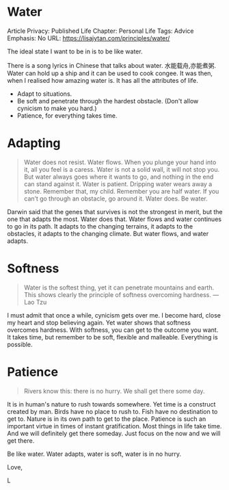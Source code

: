 # Water

Article Privacy: Published
Life Chapter: Personal Life
Tags: Advice
Emphasis: No
URL: https://lisajytan.com/principles/water/

The ideal state I want to be in is to be like water.

There is a song lyrics in Chinese that talks about water. 水能载舟,亦能煮粥. Water can hold up a ship and it can be used to cook congee. It was then, when I realised how amazing water is. It has all the attributes of life.

- Adapt to situations.
- Be soft and penetrate through the hardest obstacle. (Don't allow cynicism to make you hard.)
- Patience, for everything takes time.

# Adapting

> Water does not resist. Water flows. When you plunge your hand into it, all you feel is a caress. Water is not a solid wall, it will not stop you. But water always goes where it wants to go, and nothing in the end can stand against it. Water is patient. Dripping water wears away a stone. Remember that, my child. Remember you are half water. If you can’t go through an obstacle, go around it. Water does. Be water.
> 

Darwin said that the genes that survives is not the strongest in merit, but the one that adapts the most. Water does that. Water flows and water continues to go in its path. It adapts to the changing terrains, it adapts to the obstacles, it adapts to the changing climate. But water flows, and water adapts.

# Softness

> Water is the softest thing, yet it can penetrate mountains and earth. This shows clearly the principle of softness overcoming hardness. — Lao Tzu
> 

I must admit that once a while, cynicism gets over me. I become hard, close my heart and stop believing again. Yet water shows that softness overcomes hardness. With softness, you can get to the outcome you want. It takes time, but remember to be soft, flexible and malleable. Everything is possible.

# Patience

> Rivers know this: there is no hurry. We shall get there some day.
> 

It is in human's nature to rush towards somewhere. Yet time is a construct created by man. Birds have no place to rush to. Fish have no destination to get to. Nature is in its own path to get to the place. Patience is such an important virtue in times of instant gratification. Most things in life take time. And we will definitely get there someday. Just focus on the now and we will get there.

Be like water. Water adapts, water is soft, water is in no hurry.

Love,

L